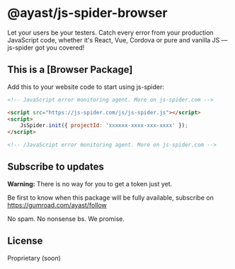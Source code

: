# @ayast/js-spider-browser

Let your users be your testers.
Catch every error from your production JavaScript code, whether it's
React, Vue, Cordova or pure and vanilla JS — js-spider got you covered!

## This is a [Browser Package]

Add this to your website code to start using js-spider:

```html
<!-- JavaScript error monitoring agent. More on js-spider.com -->

<script src="https://js-spider.com/js/js-spider.js"></script>
<script>
    JsSpider.init({ projectId: 'xxxxxx-xxxx-xxx-xxxx' });
</script>

<!-- /JavaScript error monitoring agent. More on js-spider.com -->
```

## Subscribe to updates

**Warning:** There is no way for you to get a token just yet.

Be first to know when this package will be fully available,
subscribe on https://gumroad.com/ayast/follow

No spam. No nonsense bs. We promise.

## License

Proprietary (soon)


